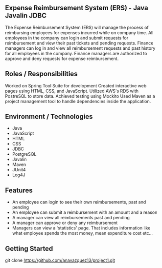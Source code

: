 
## Expense Reimbursement System (ERS) - Java Javalin JDBC

The Expense Reimbursement System (ERS) will manage the process of reimbursing employees for expenses incurred while on company time. All employees in the company can login and submit requests for reimbursement and view their past tickets and pending requests. Finance managers can log in and view all reimbursement requests and past history for all employees in the company. Finance managers are authorized to approve and deny requests for expense reimbursement.



## Roles / Responsibilities 

Worked on Spring Tool Suite for development
Created interactive web pages using HTML, CSS, and JavaScript.
Utilized AWS's RDS with PostreSQL to store data.
Achieved testing using Mockito
Used Maven as a project management tool to handle dependencies inside the application.



## Environment / Technologies 

* Java
* JavaScript 
* HTML 
* CSS 
* JDBC
* PostgreSQL 
* Javalin 
* Maven 
* JUnit4
* Log4J


## Features
* An employee can login to see their own reimbursements, past and pending
* An employee can submit a reimbursement with an amount and a reason
* A manager can view all reimbursements past and pending
* A manager can approve or deny any reimbursement
* Managers can view a 'statistics' page. That includes information like what employee spends the most money, mean expenditure cost etc...


## Getting Started

git clone https://github.com/anavazquez13/project1.git
